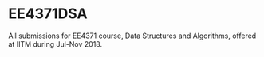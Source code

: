 # EE4371DSA
All submissions for EE4371 course, Data Structures and Algorithms, offered at IITM during Jul-Nov 2018.
